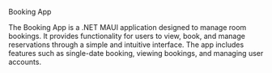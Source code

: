 Booking App

The Booking App is a .NET MAUI application designed to manage room bookings. It provides functionality for users to view, book, and manage reservations through a simple and intuitive interface. The app includes features such as single-date booking, viewing bookings, and managing user accounts.

